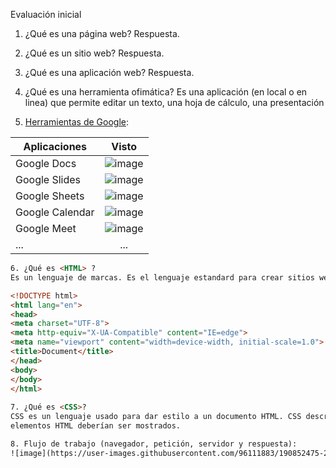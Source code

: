 Evaluación inicial

1. ¿Qué es una página web?
Respuesta.

2. ¿Qué es un sitio web?
Respuesta.

3. ¿Qué es una aplicación web?
Respuesta.

4. ¿Qué es una herramienta ofimática?
Es una aplicación (en local o en linea) que permite editar un texto, una hoja de cálculo, una presentación

5. [Herramientas de Google](https://www.google.com/intl/es-419/chrome/browser-tools/):

|Aplicaciones|Visto|
|--------|:----------:|
|Google Docs|![image](https://user-images.githubusercontent.com/96111883/190674772-ebc3bde3-e3ba-491b-b0c6-d027d3f762e5.png)
|Google Slides|![image](https://user-images.githubusercontent.com/96111883/190674772-ebc3bde3-e3ba-491b-b0c6-d027d3f762e5.png)
|Google Sheets|![image](https://user-images.githubusercontent.com/96111883/190674772-ebc3bde3-e3ba-491b-b0c6-d027d3f762e5.png)
|Google Calendar|![image](https://user-images.githubusercontent.com/96111883/190674865-81a9d431-b6a7-4ff0-991c-cb8b90b3d12f.png)
|Google Meet|![image](https://user-images.githubusercontent.com/96111883/190674966-89177794-1110-49f5-b317-a17570c74550.png)
|...|...|
```html
6. ¿Qué es <HTML> ?
Es un lenguaje de marcas. Es el lenguaje estandard para crear sitios web.

<!DOCTYPE html>
<html lang="en">
<head>
<meta charset="UTF-8">
<meta http-equiv="X-UA-Compatible" content="IE=edge">
<meta name="viewport" content="width=device-width, initial-scale=1.0">
<title>Document</title>
</head>
<body>
</body>
</html>
 
7. ¿Qué es <CSS>?
CSS es un lenguaje usado para dar estilo a un documento HTML. CSS describe como los
elementos HTML deberían ser mostrados.

8. Flujo de trabajo (navegador, petición, servidor y respuesta):
![image](https://user-images.githubusercontent.com/96111883/190852475-221e12fa-89bd-465a-8c42-c44565e81eb9.png)
